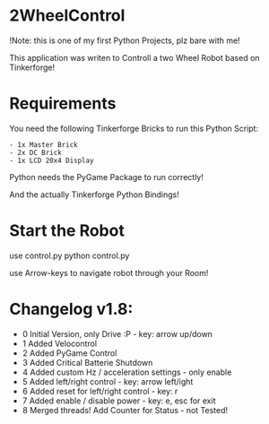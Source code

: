2WheelControl
=============

!Note: this is one of my first Python Projects, plz bare with me!


This application was writen to Controll a two Wheel Robot based on Tinkerforge!

# Requirements

You need the following Tinkerforge Bricks to run this Python Script:

	- 1x Master Brick
	- 2x DC Brick
	- 1x LCD 20x4 Display


Python needs the PyGame Package to run correctly!

And the actually Tinkerforge Python Bindings!

# Start the Robot 

use control.py
python control.py

use Arrow-keys to navigate robot through your Room!

# Changelog v1.8:

 - 0 Initial Version, only Drive :P           - key: arrow up/down
 - 1 Added Velocontrol
 - 2 Added PyGame Control
 - 3 Added Critical Batterie Shutdown
 - 4 Added custom Hz / acceleration settings  - only enable
 - 5 Added left/right control                 - key: arrow left/ight
 - 6 Added reset for left/right control       - key: r
 - 7 Added enable / disable power             - key: e, esc for exit
 - 8 Merged threads! Add Counter for Status   - not Tested!
